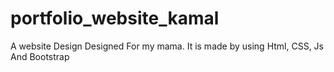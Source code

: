 # portfolio_website_kamal
A website Design Designed For my mama.
It is made by using Html, CSS, Js And Bootstrap
